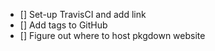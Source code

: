 
- [] Set-up TravisCI and add link
- [] Add tags to GitHub
- [] Figure out where to host pkgdown website
